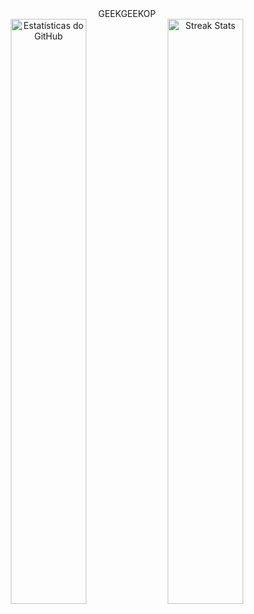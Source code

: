 <div align="center" style="font-family: Arial, san

<h1 style="font-size: 50px; color: #ff00ff;">GEEKGEEKOP</h1>
<br/>

<div>
  
<img src="https://github-readme-stats.vercel.app/api?username=geekgeekop&show_icons=true&title_color=ff4500&icon_color=ff4500&text_color=ffffff&bg_color=000000" alt="Estatísticas do GitHub" width="49%" />

<!-- Streak Stats -->
<img src="https://github-readme-streak-stats.herokuapp.com?user=geekgeekop&theme=dark&background=000000&ring=ff4500&fire=ffffff&currStreakLabel=ff4500&sideNums=ffffff&dates=aaaaaa&sideLabels=ffffff" alt="Streak Stats" width="49%" />

</div>

</div>

